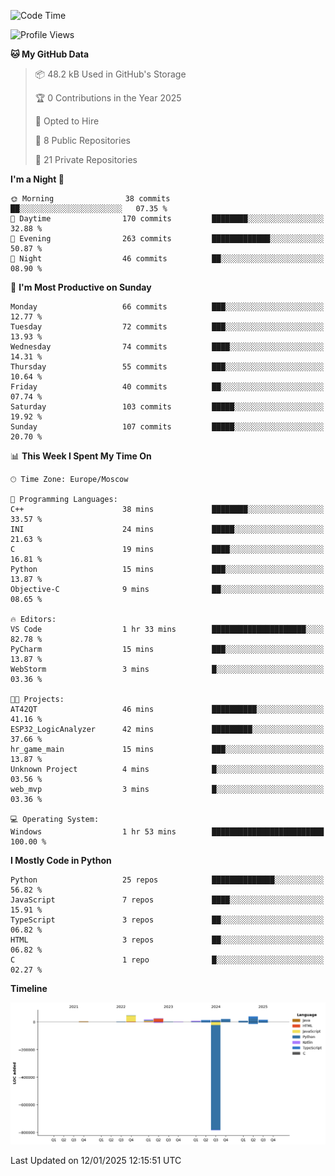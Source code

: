 <!--START_SECTION:waka-->
![Code Time](http://img.shields.io/badge/Code%20Time-582%20hrs%2017%20mins-blue)

![Profile Views](http://img.shields.io/badge/Profile%20Views-3-blue)

**🐱 My GitHub Data** 

> 📦 48.2 kB Used in GitHub's Storage 
 > 
> 🏆 0 Contributions in the Year 2025
 > 
> 💼 Opted to Hire
 > 
> 📜 8 Public Repositories 
 > 
> 🔑 21 Private Repositories 
 > 
**I'm a Night 🦉** 

```text
🌞 Morning                38 commits          ██░░░░░░░░░░░░░░░░░░░░░░░   07.35 % 
🌆 Daytime                170 commits         ████████░░░░░░░░░░░░░░░░░   32.88 % 
🌃 Evening                263 commits         █████████████░░░░░░░░░░░░   50.87 % 
🌙 Night                  46 commits          ██░░░░░░░░░░░░░░░░░░░░░░░   08.90 % 
```
📅 **I'm Most Productive on Sunday** 

```text
Monday                   66 commits          ███░░░░░░░░░░░░░░░░░░░░░░   12.77 % 
Tuesday                  72 commits          ███░░░░░░░░░░░░░░░░░░░░░░   13.93 % 
Wednesday                74 commits          ████░░░░░░░░░░░░░░░░░░░░░   14.31 % 
Thursday                 55 commits          ███░░░░░░░░░░░░░░░░░░░░░░   10.64 % 
Friday                   40 commits          ██░░░░░░░░░░░░░░░░░░░░░░░   07.74 % 
Saturday                 103 commits         █████░░░░░░░░░░░░░░░░░░░░   19.92 % 
Sunday                   107 commits         █████░░░░░░░░░░░░░░░░░░░░   20.70 % 
```


📊 **This Week I Spent My Time On** 

```text
🕑︎ Time Zone: Europe/Moscow

💬 Programming Languages: 
C++                      38 mins             ████████░░░░░░░░░░░░░░░░░   33.57 % 
INI                      24 mins             █████░░░░░░░░░░░░░░░░░░░░   21.63 % 
C                        19 mins             ████░░░░░░░░░░░░░░░░░░░░░   16.81 % 
Python                   15 mins             ███░░░░░░░░░░░░░░░░░░░░░░   13.87 % 
Objective-C              9 mins              ██░░░░░░░░░░░░░░░░░░░░░░░   08.65 % 

🔥 Editors: 
VS Code                  1 hr 33 mins        █████████████████████░░░░   82.78 % 
PyCharm                  15 mins             ███░░░░░░░░░░░░░░░░░░░░░░   13.87 % 
WebStorm                 3 mins              █░░░░░░░░░░░░░░░░░░░░░░░░   03.36 % 

🐱‍💻 Projects: 
AT42QT                   46 mins             ██████████░░░░░░░░░░░░░░░   41.16 % 
ESP32_LogicAnalyzer      42 mins             █████████░░░░░░░░░░░░░░░░   37.66 % 
hr_game_main             15 mins             ███░░░░░░░░░░░░░░░░░░░░░░   13.87 % 
Unknown Project          4 mins              █░░░░░░░░░░░░░░░░░░░░░░░░   03.56 % 
web_mvp                  3 mins              █░░░░░░░░░░░░░░░░░░░░░░░░   03.36 % 

💻 Operating System: 
Windows                  1 hr 53 mins        █████████████████████████   100.00 % 
```

**I Mostly Code in Python** 

```text
Python                   25 repos            ██████████████░░░░░░░░░░░   56.82 % 
JavaScript               7 repos             ████░░░░░░░░░░░░░░░░░░░░░   15.91 % 
TypeScript               3 repos             ██░░░░░░░░░░░░░░░░░░░░░░░   06.82 % 
HTML                     3 repos             ██░░░░░░░░░░░░░░░░░░░░░░░   06.82 % 
C                        1 repo              █░░░░░░░░░░░░░░░░░░░░░░░░   02.27 % 
```



**Timeline**

![Lines of Code chart](https://raw.githubusercontent.com/adlemx/adlemx/main/assets/bar_graph.png)


 Last Updated on 12/01/2025 12:15:51 UTC
<!--END_SECTION:waka-->
